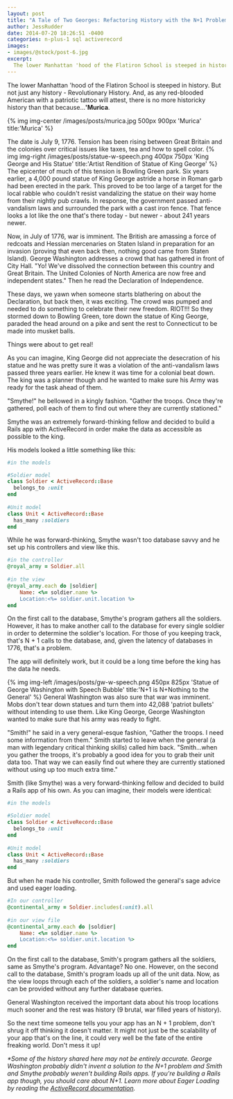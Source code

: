 ```yaml
---
layout: post
title: "A Tale of Two Georges: Refactoring History with the N+1 Problem"
author: JessRudder
date: 2014-07-20 18:26:51 -0400
categories: n-plus-1 sql activerecord
images:
- images/@stock/post-6.jpg
excerpt:
  The lower Manhattan 'hood of the Flatiron School is steeped in history.  But not just any history - Revolutionary History.  And, as any red-blooded American with a patriotic tattoo will attest, there is no more historicky history than that because...'Murica!
---
```


The lower Manhattan 'hood of the Flatiron School is steeped in history.  But not just any history - Revolutionary History.  And, as any red-blooded American with a patriotic tattoo will attest, there is no more historicky history than that because...__'Murica__.

{% img img-center /images/posts/murica.jpg 500px 900px 'Murica' title:'Murica' %}

The date is July 9, 1776.  Tension has been rising between Great Britain and the colonies over critical issues like taxes, tea and how to spell color.  {% img img-right /images/posts/statue-w-speech.png 400px 750px 'King George and His Statue' title:'Artist Rendition of Statue of King George' %}  The epicenter of much of this tension is Bowling Green park.  Six years earlier, a 4,000 pound statue of King George astride a horse in Roman garb had been erected in the park.  This proved to be too large of a target for the local rabble who couldn't resist vandalizing the statue on their way home from their nightly pub crawls.  In response, the government passed anti-vandalism laws and surrounded the park with a cast iron fence.  That fence looks a lot like the one that's there today - but newer - about 241 years newer.

Now, in July of 1776, war is imminent.  The British are amassing a force of redcoats and Hessian mercenaries on Staten Island in preparation for an invasion (proving that even back then, nothing good came from Staten Island).  George Washington addresses a crowd that has gathered in front of City Hall.  "Yo!  We've dissolved the connection between this country and Great Britain. The United Colonies of North America are now free and independent states."  Then he read the Declaration of Independence.

These days, we yawn when someone starts blathering on about the Declaration, but back then, it was exciting.  The crowd was pumped and needed to do something to celebrate their new freedom.  RIOT!!!  So they stormed down to Bowling Green, tore down the statue of King George, paraded the head around on a pike and sent the rest to Connecticut to be made into musket balls.

Things were about to get real!

As you can imagine, King George did not appreciate the desecration of his statue and he was pretty sure it was a violation of the anti-vandalism laws passed three years earlier.  He knew it was time for a colonial beat down.  The king was a planner though and he wanted to make sure his Army was ready for the task ahead of them.

"Smythe!" he bellowed in a kingly fashion.  "Gather the troops.  Once they're gathered, poll each of them to find out where they are currently stationed."

Smythe was an extremely forward-thinking fellow and decided to build a Rails app with ActiveRecord in order make the data as accessible as possible to the king.

His models looked a little something like this:

```ruby
#in the models

#Soldier model
class Soldier < ActiveRecord::Base
  belongs_to :unit
end
 
#Unit model
class Unit < ActiveRecord::Base
  has_many :soldiers
end
```

While he was forward-thinking, Smythe wasn't too database savvy and he set up his controllers and view like this.

```ruby
#in the controller
@royal_army = Soldier.all
 
#in the view
@royal_army.each do |soldier|
    Name: <%= soldier.name %> 
    Location:<%= soldier.unit.location %>
end
```

On the first call to the database, Smythe's program gathers all the soldiers.  However, it has to make another call to the database for every single soldier in order to determine the soldier's location.  For those of you keeping track, that's N + 1 calls to the database, and, given the latency of databases in 1776, that's a problem.

The app will definitely work, but it could be a long time before the king has the data he needs.

 {% img img-left /images/posts/gw-w-speech.png 450px 825px 'Statue of George Washington with Speech Bubble' title:'N+1 is N+Nothing to the General' %} General Washington was also sure that war was imminent.  Mobs don't tear down statues and turn them into 42,088 'patriot bullets' without intending to use them.  Like King George, George Washington wanted to make sure that his army was ready to fight.

 "Smith!" he said in a very general-esque fashion, "Gather the troops.  I need some information from them."  Smith started to leave when the general (a man with legendary critical thinking skills) called him back.  "Smith...when you gather the troops, it's probably a good idea for you to grab their unit data too.  That way we can easily find out where they are currently stationed without using up too much extra time."

Smith (like Smythe) was a very forward-thinking fellow and decided to build a Rails app of his own.  As you can imagine, their models were identical:

```ruby
#in the models

#Soldier model
class Soldier < ActiveRecord::Base
  belongs_to :unit
end
 
#Unit model
class Unit < ActiveRecord::Base
  has_many :soldiers
end
```

But when he made his controller, Smith followed the general's sage advice and used eager loading.

```ruby
#In our controller
@continental_army = Soldier.includes(:unit).all
 
#in our view file
@continental_army.each do |soldier|
    Name: <%= soldier.name %> 
    Location:<%= soldier.unit.location %>
end
```
On the first call to the database, Smith's program gathers all the soldiers, same as Smythe's program.  Advantage?  No one.  However, on the second call to the database, Smith's program loads up all of the unit data.  Now, as the view loops through each of the soldiers, a soldier's name and location can be provided without any further database queries.

General Washington received the important data about his troop locations much sooner and the rest was history (9 brutal, war filled years of history).

So the next time someone tells you your app has an N + 1 problem, don't shrug it off thinking it doesn't matter.  It might not just be the scalability of your app that's on the line, it could very well be the fate of the entire freaking world.  Don't mess it up!

*\*Some of the history shared here may not be entirely accurate.  George Washington probably didn't invent a solution to the N+1 problem and Smith and Smythe probably weren't building Rails apps.  If you're building a Rails app though, you should care about N+1.  Learn more about Eager Loading by reading the [ActiveRecord documentation](http://api.rubyonrails.org/classes/ActiveRecord/Associations/ClassMethods.html#module-ActiveRecord::Associations::ClassMethods-label-Eager+loading+of+associations).*
